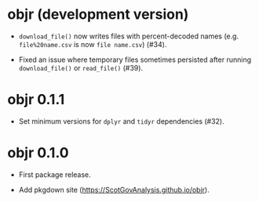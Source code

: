 # objr (development version)

* `download_file()` now writes files with percent-decoded names 
(e.g. `file%20name.csv` is now `file name.csv`) (#34).

* Fixed an issue where temporary files sometimes persisted after running 
`download_file()` or `read_file()` (#39).

# objr 0.1.1

* Set minimum versions for `dplyr` and `tidyr` dependencies (#32).

# objr 0.1.0

* First package release.

* Add pkgdown site (https://ScotGovAnalysis.github.io/objr).
